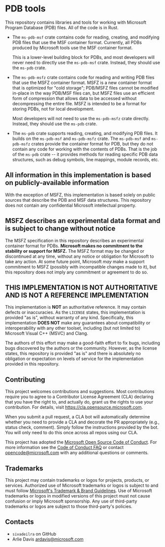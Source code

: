 # PDB tools

This repository contains libraries and tools for working with Microsoft Program
Database (PDB) files. All of the code is in Rust.

* The `ms-pdb-msf` crate contains code for reading, creating, and modifying PDB
  files that use the MSF container format. Currently, all PDBs produced by
  Microsoft tools use the MSF container format.
  
  This is a lower-level building block for PDBs, and most developers will never
  need to directly use the `ms-pdb-msf` crate. Instead, they should use the
  `ms-pdb` crate.

* The `ms-pdb-msfz` crate contains code for reading and writing PDB files that
  use the MSFZ container format. MSFZ is a new container format that is
  optimized for "cold storage"; PDB/MSFZ files cannot be modified in-place in
  the way PDB/MSF files can, but MSFZ files use an efficient form of compression
  that allows data to be accessed without decompressing the entire file. MSFZ is
  intended to be a format for storing PDBs, not for local development.

  Most developers will not need to use the `ms-pdb-msfz` crate directly.
  Instead, they should use the `ms-pdb` crate.

* The `ms-pdb` crate supports reading, creating, and modifying PDB files. It
  builds on the `ms-pdb-msf` and `ms-pdb-msfz` crate. The `ms-pdb-msf` and
  `ms-pdb-msfz` crates provide the container format for PDB, but they do not
  contain any code for working with the contents of PDBs. That is the job of the
  `ms-pdb` crate -- it provides methods for reading specific PDB data
  structures, such as debug symbols, line mappings, module records, etc.

## All information in this implementation is based on publicly-available information

With the exception of MSFZ, this implementation is based solely on public
sources that describe the PDB and MSF data structures. This repository does not
contain any confidential Microsoft intellectual property.

## MSFZ describes an **experimental** data format and is subject to change without notice

The MSFZ specification in this repository describes an experimental container
format for PDBs. **Microsoft makes no commitment to the stability or support for
MSFZ.** The MSFZ format may be changed or discontinued at any time, without any
notice or obligation for Microsoft to take any action. At some future point,
Microsoft _may_ make a support commitment to MSFZ (possibly with incompatible
changes made to it), but this repository does not imply any commitment or
agreement to do so.

## **THIS IMPLEMENTATION IS NOT AUTHORITATIVE AND IS NOT A REFERENCE IMPLEMENTATION**

This implementation is **NOT** an authoritative reference. It may contain
defects or inaccuracies. As the `LICENSE` states, this implementation is
provided "as is", without warranty of any kind. Specifically, this
implementation **DOES NOT** make any guarantees about compatibility or
interoperability with any other toolset, including (but not limited to)
Microsoft Visual C++ (MSVC) and Clang.

The authors of this effort may make a good-faith effort to fix bugs, including
bugs discovered by the authors or the community. However, as the license states,
this repository is provided "as is" and there is absolutely no obligation or
expectation on levels of service for the implementation provided in this
repository.

## Contributing

This project welcomes contributions and suggestions. Most contributions require
you to agree to a Contributor License Agreement (CLA) declaring that you have
the right to, and actually do, grant us the rights to use your contribution. For
details, visit https://cla.opensource.microsoft.com.

When you submit a pull request, a CLA bot will automatically determine whether
you need to provide a CLA and decorate the PR appropriately (e.g., status check,
comment). Simply follow the instructions provided by the bot. You will only need
to do this once across all repos using our CLA.

This project has adopted the
[Microsoft Open Source Code of Conduct](https://opensource.microsoft.com/codeofconduct/).
For more information see the
[Code of Conduct FAQ](https://opensource.microsoft.com/codeofconduct/faq/) or
contact [opencode@microsoft.com](mailto:opencode@microsoft.com) with any
additional questions or comments.

## Trademarks

This project may contain trademarks or logos for projects, products, or
services. Authorized use of Microsoft trademarks or logos is subject to and must
follow
[Microsoft's Trademark & Brand Guidelines](https://www.microsoft.com/en-us/legal/intellectualproperty/trademarks/usage/general).
Use of Microsoft trademarks or logos in modified versions of this project must
not cause confusion or imply Microsoft sponsorship. Any use of third-party
trademarks or logos are subject to those third-party's policies.

## Contacts

* `sivadeilra` on GitHub
* Arlie Davis ardavis@microsoft.com
